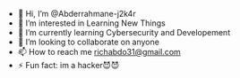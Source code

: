 - 👋 Hi, I’m @Abderrahmane-j2k4r
- 👀 I’m interested in Learning New Things
- 🌱 I’m currently learning Cybersecurity and Developement
- 💞️ I’m looking to collaborate on anyone
- 📫 How to reach me richabdo31@gmail.com
- ⚡ Fun fact: im a hacker😈😈

<!---
Abderrahmane-jacker/Abderrahmane-jacker is a ✨ special ✨ repository because its `README.md` (this file) appears on your GitHub profile.
You can click the Preview link to take a look at your changes.
--->
